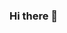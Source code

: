 ### Hi there 👋

<!--

Hello All! Welcome to my Github Page feel free to browse my Projects.


LinkedIn ⁮^ https://www.linkedin.com/in/tushar-singh-suryavanshi/

Twitter ^https://twitter.com/DataHuncher

Github ^https://github.com/tusharsinghsuryavanshi/Personal_Projects-PP-

Mail me ^tusharsingh00@ymail.com





Connect with me on these platforms:


-->
